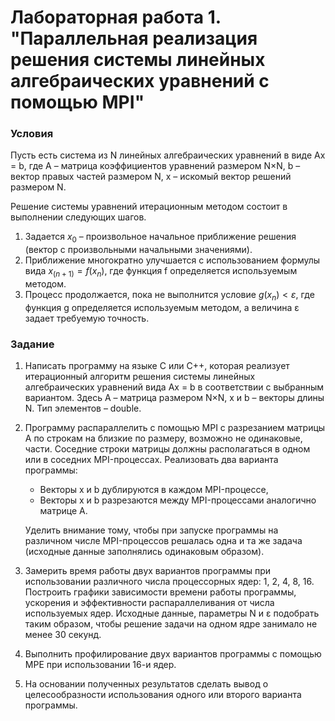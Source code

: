 # Лабораторная работа 1. "Параллельная реализация решения системы линейных алгебраических уравнений с помощью MPI"

### Условия

Пусть есть система из N линейных алгебраических уравнений в виде Ax = b, где А – матрица коэффициентов уравнений размером N×N, b – вектор правых частей размером N, x – искомый вектор решений размером N. 

Решение системы уравнений итерационным методом состоит в выполнении следующих шагов.
1. Задается $x_0$ – произвольное начальное приближение решения (вектор с произвольными начальными значениями).
2. Приближение многократно улучшается с использованием формулы вида $x_(n+1) = f(x_n)$, где функция f определяется используемым методом.
3. Процесс продолжается, пока не выполнится условие $g(x_n) < ε$, где функция g определяется используемым методом, а величина ε задает требуемую точность.

### Задание

1. Написать программу на языке C или C++, которая реализует итерационный алгоритм решения системы линейных алгебраических уравнений вида Ax = b в соответствии с выбранным вариантом. Здесь A – матрица размером N×N, x и b – векторы длины N. Тип элементов – double.
2. Программу распараллелить с помощью MPI с разрезанием матрицы A по строкам на близкие по размеру, возможно не одинаковые, части. Соседние строки матрицы должны располагаться в одном или в
   соседних MPI-процессах. Реализовать два варианта программы:
   + Векторы x и b дублируются в каждом MPI-процессе,
   + Векторы x и b разрезаются между MPI-процессами аналогично матрице A. 
   
    Уделить внимание тому, чтобы при запуске программы на различном числе MPI-процессов решалась одна и та же задача (исходные данные заполнялись одинаковым образом).
3. Замерить время работы двух вариантов программы при использовании различного числа процессорных ядер: 1, 2, 4, 8, 16. Построить графики зависимости времени работы программы, ускорения и эффективности распараллеливания от числа используемых ядер. Исходные данные, параметры N и ε подобрать таким образом, чтобы решение задачи на одном ядре занимало не менее 30 секунд.
4. Выполнить профилирование двух вариантов программы с помощью MPE при использовании 16-и ядер.
5. На основании полученных результатов сделать вывод о целесообразности использования одного или второго варианта программы.